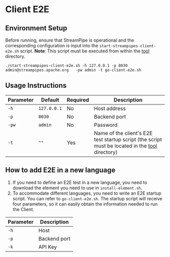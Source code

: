 <!--
  ~ Licensed to the Apache Software Foundation (ASF) under one or more
  ~ contributor license agreements.  See the NOTICE file distributed with
  ~ this work for additional information regarding copyright ownership.
  ~ The ASF licenses this file to You under the Apache License, Version 2.0
  ~ (the "License"); you may not use this file except in compliance with
  ~ the License.  You may obtain a copy of the License at
  ~
  ~    http://www.apache.org/licenses/LICENSE-2.0
  ~
  ~ Unless required by applicable law or agreed to in writing, software
  ~ distributed under the License is distributed on an "AS IS" BASIS,
  ~ WITHOUT WARRANTIES OR CONDITIONS OF ANY KIND, either express or implied.
  ~ See the License for the specific language governing permissions and
  ~ limitations under the License.
  ~
  -->

# Client E2E

## Environment Setup
Before running, ensure that StreamPipe is operational and the corresponding configuration is input into the `start-streampipes-client-e2e.sh` script.
**Note**: This script must be executed from within the [tool](./tool) directory.
```shell
./start-streampipes-client-e2e.sh -h 127.0.0.1 -p 8030  admin@streampipes.apache.org   -pw admin -t go-client-e2e.sh
```

## Usage Instructions
| Parameter | Default          | Required | Description                                                                                               |
|-----------|-------------------|----------|-----------------------------------------------------------------------------------------------------------|
| `-h`      | `127.0.0.1`       | No       | Host address                                                                                              |
| `-p`      | `8030`            | No       | Backend port                                                                                              |                                                                                                   |
| `-pw`     | `admin`           | No       | Password                                                                                                  |
| `-t`      | `""`              | Yes      | Name of the client's E2E test startup script (the script must be located in the [tool](./tool) directory) |

## How to add E2E in a new language
1. If you need to define an E2E test in a new language, you need to download the element you need to use in `install-element.sh`.
2. To accommodate different languages, you need to write an E2E startup script. You can refer to `go-client-e2e.sh`. The startup script will receive four parameters, so it can easily obtain the information needed to run the Client.

| Parameter | Description |
|-----------|-------------|
| `-h`      | Host        |
| `-p`      | Backend port|
| `-k`      | API Key     |